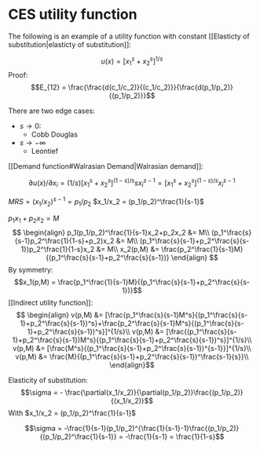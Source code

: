 # CES utility function

The following is an example of a utility function with constant [[Elasticty of substitution|elasticty of substitution]]:

$$u(x) = [x_1^s+x_2^s]^{1/s}$$
Proof:
$$E_{12} = \frac{\frac{d(c_1/c_2)}{(c_1/c_2)}}{\frac{d(p_1/p_2)}{(p_1/p_2)}}$$

There are two edge cases:

+ $s \rightarrow 0$:
	+ Cobb Douglas
+ $s \rightarrow -\infty$
	+ Leontief

[[Demand function#Walrasian Demand|Walrasian demand]]:

$$\partial u(x)/\partial x_i = (1/s)[x_1^s+x_2^s]^{(1-s)/s}sx_i^{s-1} = [x_1^s+x_2^s]^{(1-s)/s}x_i^{s-1}$$

$MRS = (x_1/x_2)^{s-1} = p_1/p_2$
$x_1/x_2 = (p_1/p_2)^\frac{1}{s-1}$

$p_1x_1+p_2x_2 = M$
$$
\begin{align}
p_1(p_1/p_2)^\frac{1}{s-1}x_2+p_2x_2 &= M\\
(p_1^\frac{s}{s-1}p_2^\frac{1}{1-s}+p_2)x_2 &= M\\
(p_1^\frac{s}{s-1}+p_2^\frac{s}{s-1})p_2^\frac{1}{1-s}x_2 &= M\\
x_2(p,M) &= \frac{p_2^\frac{1}{s-1}M}{(p_1^\frac{s}{s-1}+p_2^\frac{s}{s-1})}
\end{align}
$$
By symmetry: 
$$x_1(p,M) = \frac{p_1^\frac{1}{s-1}M}{(p_1^\frac{s}{s-1}+p_2^\frac{s}{s-1})}$$
[[Indirect utility function]]:
$$
\begin{align}
v(p,M) &= [\frac{p_1^\frac{s}{s-1}M^s}{(p_1^\frac{s}{s-1}+p_2^\frac{s}{s-1})^s}+\frac{p_2^\frac{s}{s-1}M^s}{(p_1^\frac{s}{s-1}+p_2^\frac{s}{s-1})^s}]^{1/s}\\
v(p,M) &= [\frac{(p_1^\frac{s}{s-1}+p_2^\frac{s}{s-1})M^s}{(p_1^\frac{s}{s-1}+p_2^\frac{s}{s-1})^s}]^{1/s}\\
v(p,M) &= [\frac{M^s}{(p_1^\frac{s}{s-1}+p_2^\frac{s}{s-1})^{s-1}}]^{1/s}\\
v(p,M) &= \frac{M}{(p_1^\frac{s}{s-1}+p_2^\frac{s}{s-1})^\frac{s-1}{s}}\\
\end{align}$$

Elasticity of substitution:
$$\sigma = - \frac{\partial(x_1/x_2)}{\partial(p_1/p_2)}\frac{(p_1/p_2)}{(x_1/x_2)}$$
With $x_1/x_2 = (p_1/p_2)^\frac{1}{s-1}$

$$\sigma = -\frac{1}{s-1}(p_1/p_2)^{\frac{1}{s-1}-1}\frac{(p_1/p_2)}{(p_1/p_2)^\frac{1}{s-1}} = -\frac{1}{s-1} = \frac{1}{1-s}$$

